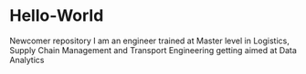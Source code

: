 # Hello-World
Newcomer repository
I am an engineer trained at Master level in Logistics, Supply Chain Management and Transport Engineering getting aimed at Data Analytics
